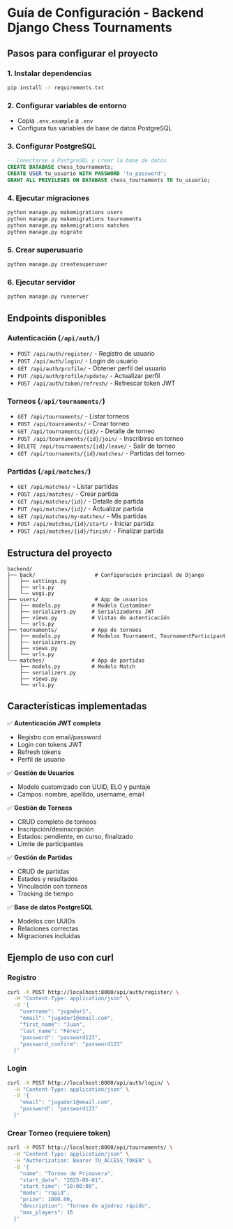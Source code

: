 # Guía de Configuración - Backend Django Chess Tournaments

## Pasos para configurar el proyecto

### 1. Instalar dependencias
```bash
pip install -r requirements.txt
```

### 2. Configurar variables de entorno
- Copia `.env.example` a `.env`
- Configura tus variables de base de datos PostgreSQL

### 3. Configurar PostgreSQL
```sql
-- Conectarse a PostgreSQL y crear la base de datos
CREATE DATABASE chess_tournaments;
CREATE USER tu_usuario WITH PASSWORD 'tu_password';
GRANT ALL PRIVILEGES ON DATABASE chess_tournaments TO tu_usuario;
```

### 4. Ejecutar migraciones
```bash
python manage.py makemigrations users
python manage.py makemigrations tournaments  
python manage.py makemigrations matches
python manage.py migrate
```

### 5. Crear superusuario
```bash
python manage.py createsuperuser
```

### 6. Ejecutar servidor
```bash
python manage.py runserver
```

## Endpoints disponibles

### Autenticación (`/api/auth/`)
- `POST /api/auth/register/` - Registro de usuario
- `POST /api/auth/login/` - Login de usuario
- `GET /api/auth/profile/` - Obtener perfil del usuario
- `PUT /api/auth/profile/update/` - Actualizar perfil
- `POST /api/auth/token/refresh/` - Refrescar token JWT

### Torneos (`/api/tournaments/`)
- `GET /api/tournaments/` - Listar torneos
- `POST /api/tournaments/` - Crear torneo
- `GET /api/tournaments/{id}/` - Detalle de torneo
- `POST /api/tournaments/{id}/join/` - Inscribirse en torneo
- `DELETE /api/tournaments/{id}/leave/` - Salir de torneo
- `GET /api/tournaments/{id}/matches/` - Partidas del torneo

### Partidas (`/api/matches/`)
- `GET /api/matches/` - Listar partidas
- `POST /api/matches/` - Crear partida
- `GET /api/matches/{id}/` - Detalle de partida
- `PUT /api/matches/{id}/` - Actualizar partida
- `GET /api/matches/my-matches/` - Mis partidas
- `POST /api/matches/{id}/start/` - Iniciar partida
- `POST /api/matches/{id}/finish/` - Finalizar partida

## Estructura del proyecto

```
backend/
├── back/                   # Configuración principal de Django
│   ├── settings.py
│   ├── urls.py
│   └── wsgi.py
├── users/                  # App de usuarios
│   ├── models.py          # Modelo CustomUser
│   ├── serializers.py     # Serializadores JWT
│   ├── views.py           # Vistas de autenticación
│   └── urls.py
├── tournaments/           # App de torneos
│   ├── models.py          # Modelos Tournament, TournamentParticipant
│   ├── serializers.py
│   ├── views.py
│   └── urls.py
└── matches/               # App de partidas
    ├── models.py          # Modelo Match
    ├── serializers.py
    ├── views.py
    └── urls.py
```

## Características implementadas

✅ **Autenticación JWT completa**
- Registro con email/password
- Login con tokens JWT
- Refresh tokens
- Perfil de usuario

✅ **Gestión de Usuarios**
- Modelo customizado con UUID, ELO y puntaje
- Campos: nombre, apellido, username, email

✅ **Gestión de Torneos**
- CRUD completo de torneos
- Inscripción/desinscripción
- Estados: pendiente, en curso, finalizado
- Límite de participantes

✅ **Gestión de Partidas**
- CRUD de partidas
- Estados y resultados
- Vinculación con torneos
- Tracking de tiempo

✅ **Base de datos PostgreSQL**
- Modelos con UUIDs
- Relaciones correctas
- Migraciones incluidas

## Ejemplo de uso con curl

### Registro
```bash
curl -X POST http://localhost:8000/api/auth/register/ \
  -H "Content-Type: application/json" \
  -d '{
    "username": "jugador1",
    "email": "jugador1@email.com",
    "first_name": "Juan",
    "last_name": "Pérez", 
    "password": "password123",
    "password_confirm": "password123"
  }'
```

### Login
```bash
curl -X POST http://localhost:8000/api/auth/login/ \
  -H "Content-Type: application/json" \
  -d '{
    "email": "jugador1@email.com",
    "password": "password123"
  }'
```

### Crear Torneo (requiere token)
```bash
curl -X POST http://localhost:8000/api/tournaments/ \
  -H "Content-Type: application/json" \
  -H "Authorization: Bearer TU_ACCESS_TOKEN" \
  -d '{
    "name": "Torneo de Primavera",
    "start_date": "2025-06-01",
    "start_time": "10:00:00",
    "mode": "rapid",
    "prize": 1000.00,
    "description": "Torneo de ajedrez rápido",
    "max_players": 16
  }'
```